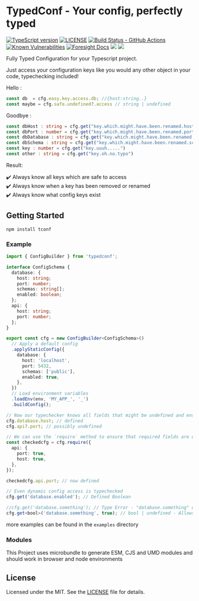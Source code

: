 # TypedConf - Your config, perfectly typed

[![TypeScript version][ts-badge]][typescript-4-9]
[![LICENSE][license-badge]][license]
[![Build Status - GitHub Actions][gha-badge]][gha-ci]
[![Known Vulnerabilities](https://snyk.io/test/github/Aderinom/typedconf/badge.svg)](https://snyk.io/test/github/Aderinom/typedconf) 
[![Foresight Docs](https://api-public.service.runforesight.com/api/v1/badge/success?repoId=1cc52369-48e8-4095-952c-7d4ee69b6f4c)](https://docs.runforesight.com/)
<a href="https://codeclimate.com/github/Aderinom/typedconf/maintainability"><img src="https://api.codeclimate.com/v1/badges/4eb0f4f2713a27c529c5/maintainability" /></a>
<a href="https://codeclimate.com/github/Aderinom/typedconf/test_coverage"><img src="https://api.codeclimate.com/v1/badges/4eb0f4f2713a27c529c5/test_coverage" /></a>


Fully Typed Configuration for your Typescript project.

Just access your configuration keys like you would any other object in your code, typechecking included!

Hello : 
```typescript
const db  = cfg.easy.key.access.db; //{host:string..}
const maybe = cfg.safe.undefined?.access // string | undefined
```
Goodbye :
```typescript
const dbHost : string = cfg.get("key.which.might.have.been.renamed.host")
const dbPort : number = cfg.get("key.which.might.have.been.renamed.port")
const dbDatabase : string = cfg.get("key.which.might.have.been.renamed.db")
const dbSchema : string = cfg.get("key.which.might.have.been.renamed.schema")
const key : number = cfg.get("key.uuuh.....")
const other : string = cfg.get("key.oh.no.typo")
```
Result:

✔️ Always know all keys which are safe to access \
✔️ Always know when a key has been removed or renamed \
✔️ Always know what config keys exist

## Getting Started
```shell
npm install tconf
```

### Example

```typescript
import { ConfigBuilder } from 'typedconf';

interface ConfigSchema {
  database: {
    host: string;
    port: number;
    schemas: string[];
    enabled: boolean;
  };
  api: {
    host: string;
    port: number;
  };
}

export const cfg = new ConfigBuilder<ConfigSchema>()
  // Apply a default config
  .applyStaticConfig({
    database: {
      host: 'localhost',
      port: 5432,
      schemas: ['public'],
      enabled: true,
    },
  })
  // Load environment variables
  .loadEnv(env, 'MY_APP_', '_')
  .buildConfig();

// Now our typechecker knows all fields that might be undefined and ensures that they are handled properly.
cfg.database.host; // defined
cfg.api?.port; // possibly undefined

// We can use the `require` method to ensure that required fields are defined and throw an error if they are not.
const checkedcfg = cfg.require({
  api: {
    port: true,
    host: true,
  },
});

checkedcfg.api.port; // now defined

// Even dynamic config access is typechecked
cfg.get('database.enabled'); // Defined Boolean

//cfg.get('database.something'); // Type Error - "database.something" does not extend config type.
cfg.get<bool>('database.something', true); // bool | undefined - Allows accessing paths dynamically in e.g. functions
```

more examples can be found in the `examples` directory

### Modules

This Project uses microbundle to generate ESM, CJS and UMD modules and should work in browser and node environments

## License

Licensed under the MIT. See the [LICENSE](https://github.com/Aderinom/tconf/blob/master/LICENSE) file for details.

[ts-badge]: https://img.shields.io/badge/TypeScript-4.9-blue.svg


[typescript]: https://www.typescriptlang.org/
[typescript-4-9]: https://devblogs.microsoft.com/typescript/announcing-typescript-4-9/
[license-badge]: https://img.shields.io/badge/license-MIT-blue.svg


[gha-badge]: https://github.com/Aderinom/typedconf/actions/workflows/nodejs.yml/badge.svg
[gha-ci]: https://github.com/Aderinom/typedconf/actions/workflows/nodejs.yml
[license]: https://github.com/Aderinom/typedconf/blob/master/LICENSE
